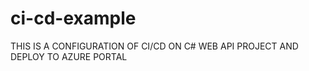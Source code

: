 # ci-cd-example

THIS IS A CONFIGURATION OF CI/CD ON C# WEB API PROJECT AND DEPLOY TO AZURE PORTAL

